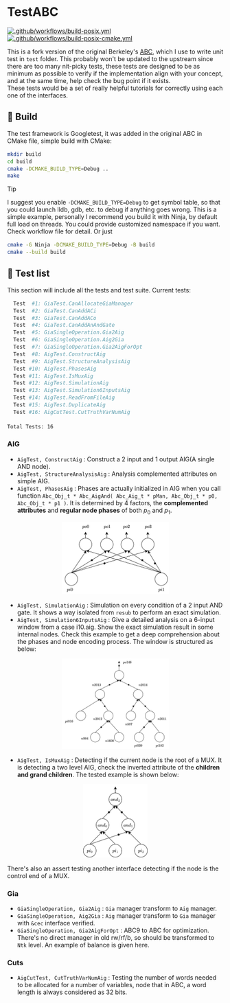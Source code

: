 # TestABC
[![.github/workflows/build-posix.yml](https://github.com/wjrforcyber/TestABC/actions/workflows/build-posix.yml/badge.svg)](https://github.com/wjrforcyber/TestABC/actions/workflows/build-posix.yml)
[![.github/workflows/build-posix-cmake.yml](https://github.com/wjrforcyber/TestABC/actions/workflows/build-posix-cmake.yml/badge.svg)](https://github.com/wjrforcyber/TestABC/actions/workflows/build-posix-cmake.yml)

This is a fork version of the original Berkeley's [ABC](https://github.com/berkeley-abc/abc), which I use to write unit test in `test` folder. This probably won't be updated to the upstream since there are too many nit-picky tests, these tests are designed to be as minimum as possible to verify if the implementation align with your concept, and at the same time, help check the bug point if it exists.
<br>These tests would be a set of really helpful tutorials for correctly using each one of the interfaces. 

## 🔨 Build
The test framework is Googletest, it was added in the original ABC in CMake file, simple build with CMake:
```bash
mkdir build
cd build
cmake -DCMAKE_BUILD_TYPE=Debug ..
make
```
> [!TIP]
> I suggest you enable `-DCMAKE_BUILD_TYPE=Debug` to get symbol table, so that you could launch lldb, gdb, etc. to debug if anything goes wrong. This is a simple example, personally I recommend you build it with Ninja, by default full load on threads. You could provide customized namespace if you want. Check workflow file for detail. Or just

```bash
cmake -G Ninja -DCMAKE_BUILD_TYPE=Debug -B build
cmake --build build
```

## 🧪 Test list
This section will include all the tests and test suite. Current tests:
```bash
  Test  #1: GiaTest.CanAllocateGiaManager
  Test  #2: GiaTest.CanAddACi
  Test  #3: GiaTest.CanAddACo
  Test  #4: GiaTest.CanAddAnAndGate
  Test  #5: GiaSingleOperation.Gia2Aig
  Test  #6: GiaSingleOperation.Aig2Gia
  Test  #7: GiaSingleOperation.Gia2AigForOpt
  Test  #8: AigTest.ConstructAig
  Test  #9: AigTest.StructureAnalysisAig
  Test #10: AigTest.PhasesAig
  Test #11: AigTest.IsMuxAig
  Test #12: AigTest.SimulationAig
  Test #13: AigTest.Simulation6InputsAig
  Test #14: AigTest.ReadFromFileAig
  Test #15: AigTest.DuplicateAig
  Test #16: AigCutTest.CutTruthVarNumAig

Total Tests: 16
```

### AIG
- `AigTest, ConstructAig` : Construct a 2 input and 1 output AIG(A single AND node).
- `AigTest, StructureAnalysisAig` : Analysis complemented attributes on simple AIG.
- `AigTest, PhasesAig` : Phases are actually initialized in AIG when you call function `Abc_Obj_t * Abc_AigAnd( Abc_Aig_t * pMan, Abc_Obj_t * p0, Abc_Obj_t * p1 )`. It is determined by 4 factors, the **complemented attributes** and **regular node phases** of both $p_0$ and $p_1$.
<p align="center">
    <img src="./resources/images/2inputs4cases.png" width="250"/>
</p>

- `AigTest, SimulationAig` : Simulation on every condition of a 2 input AND gate. It shows a way isolated from `resub` to perform an exact simulation.
- `AigTest, Simulation6InputsAig` : Give a detailed analysis on a 6-input window from a case i10.aig. Show the exact simulation result in some internal nodes. Check this example to get a deep comprehension about the phases and node encoding process. The window is structured as below:
<p align="center">
    <img src="./resources/images/SimulationCase.png" width="250"/>
</p>

- `AigTest, IsMuxAig` : Detecting if the current node is the root of a MUX. It is detecting a two level AIG, check the inverted attribute of the **children and grand children**. The tested example is shown below:
<p align="center">
    <img src="./resources/images/MuxDetection.png" width="150"/>
</p>
There's also an assert testing another interface detecting if the node is the control end of a MUX.

### Gia
- `GiaSingleOperation, Gia2Aig` : `Gia` manager transform to `Aig` manager.
- `GiaSingleOperation, Aig2Gia` : `Aig` manager transform to `Gia` manager with `&cec` interface verified.
- `GiaSingleOperation, Gia2AigForOpt` : ABC9 to ABC for optimization. There's no direct manager in old rw/rf/b, so should be transformed to `Ntk` level. An example of balance is given here.


### Cuts
- `AigCutTest, CutTruthVarNumAig` : Testing the number of words needed to be allocated for a number of variables, node that in ABC, a word length is always considered as 32 bits.